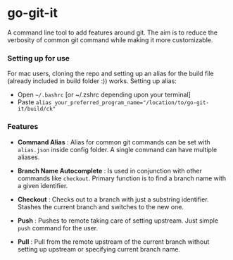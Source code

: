 # go-git-it

A command line tool to add features around git. The aim is to reduce the verbosity of common git command while making it more customizable.

### Setting up for use
For mac users, cloning the repo and setting up an alias for the build file (already included in build folder :)) works.
Setting up alias:
- Open `~/.bashrc` [or ~/.zshrc depending upon your terminal]
- Paste `alias your_preferred_program_name="/location/to/go-git-it/build/ck"`

### Features
- **Command Alias** : Alias for common git commands can be set with `alias.json` inside config folder. A single command can have multiple aliases.

- **Branch Name Autocomplete** : Is used in conjunction with other commands like `checkout`. Primary function is to find a branch name with a given identifier.

- **Checkout** : Checks out to a branch with just a substring identifier.
 Stashes the current branch and switches to the new one. 

- **Push** : Pushes to remote taking care of setting upstream. Just simple `push` command for the user.

- **Pull** : Pull from the remote upstream of the current branch without setting up upstream or specifying current branch name.